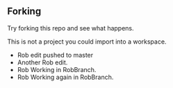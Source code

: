 ## Forking
Try forking this repo and see what happens.

This is not a project you could import into a workspace.

* Rob edit pushed to master
* Another Rob edit.
* Rob Working in RobBranch.
* Rob Working again in RobBranch.
